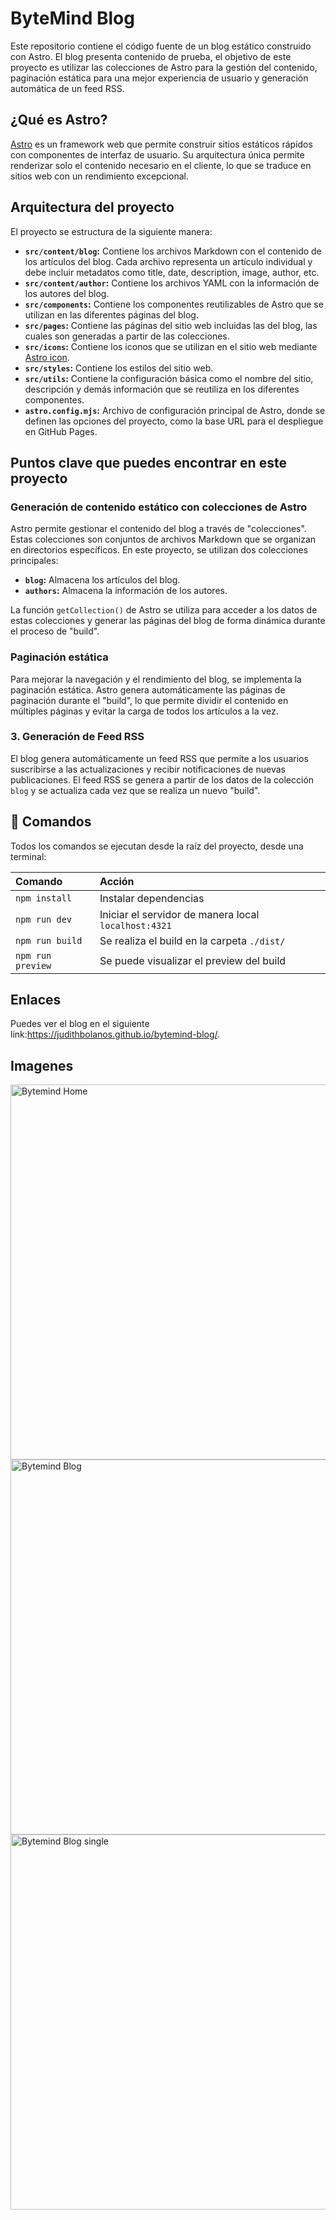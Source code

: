 # ByteMind Blog

Este repositorio contiene el código fuente de un blog estático construido con Astro. El blog presenta contenido de prueba, el objetivo de este proyecto es utilizar las colecciones de Astro para la gestión del contenido, paginación estática para una mejor experiencia de usuario y generación automática de un feed RSS.

## ¿Qué es Astro?

<a href="https://astro.build/" target="_blank" rel="noopener noreferrer">Astro</a> es un framework web que permite construir sitios estáticos rápidos con componentes de interfaz de usuario. Su arquitectura única permite renderizar solo el contenido necesario en el cliente, lo que se traduce en sitios web con un rendimiento excepcional.

## Arquitectura del proyecto

El proyecto se estructura de la siguiente manera:

*   **`src/content/blog`:** Contiene los archivos Markdown con el contenido de los artículos del blog. Cada archivo representa un artículo individual y debe incluir metadatos como title, date, description, image, author, etc.
*   **`src/content/author`:** Contiene los archivos YAML con la información de los autores del blog.
*   **`src/components`:** Contiene los componentes reutilizables de Astro que se utilizan en las diferentes páginas del blog.
*   **`src/pages`:** Contiene las páginas del sitio web incluidas las del blog, las cuales son generadas a partir de las colecciones.
*   **`src/icons`:** Contiene los iconos que se utilizan en el sitio web mediante <a href="https://www.astroicon.dev/" target="_blank" rel="noopener noreferrer">Astro icon</a>.
*   **`src/styles`:** Contiene los estilos del sitio web.
*   **`src/utils`:** Contiene la configuración básica como el nombre del sitio, descripción y demás información que se reutiliza en los diferentes componentes.
*   **`astro.config.mjs`:** Archivo de configuración principal de Astro, donde se definen las opciones del proyecto, como la base URL para el despliegue en GitHub Pages.

## Puntos clave que puedes encontrar en este proyecto

###  Generación de contenido estático con colecciones de Astro

Astro permite gestionar el contenido del blog a través de "colecciones". Estas colecciones son conjuntos de archivos Markdown que se organizan en directorios específicos. En este proyecto, se utilizan dos colecciones principales:

*   **`blog`:** Almacena los artículos del blog.
*   **`authors`:** Almacena la información de los autores.

La función `getCollection()` de Astro se utiliza para acceder a los datos de estas colecciones y generar las páginas del blog de forma dinámica durante el proceso de "build".

### Paginación estática

Para mejorar la navegación y el rendimiento del blog, se implementa la paginación estática. Astro genera automáticamente las páginas de paginación durante el "build", lo que permite dividir el contenido en múltiples páginas y evitar la carga de todos los artículos a la vez.

### 3. Generación de Feed RSS

El blog genera automáticamente un feed RSS que permite a los usuarios suscribirse a las actualizaciones y recibir notificaciones de nuevas publicaciones. El feed RSS se genera a partir de los datos de la colección `blog` y se actualiza cada vez que se realiza un nuevo "build".

## 🧞 Comandos

Todos los comandos se ejecutan desde la raíz del proyecto, desde una terminal:

| Comando                   | Acción                                                    |
| :------------------------ | :---------------------------------------------------------|
| `npm install`             | Instalar dependencias                                     |
| `npm run dev`             | Iniciar el servidor de manera local `localhost:4321`      |
| `npm run build`           | Se realiza el build en la carpeta `./dist/`               |
| `npm run preview`         | Se puede visualizar el preview del build                  |

## Enlaces
Puedes ver el blog en el siguiente link:<a href="https://judithbolanos.github.io/bytemind-blog/" target="_blank" rel="noopener noreferrer">https://judithbolanos.github.io/bytemind-blog/</a>.


## Imagenes

<div class="grid-container">
  <div class="grid-item">
    <img src="https://judithbl.com/uploads/home-bytemind.png" alt="Bytemind Home" width="600">
  </div>
  <div class="grid-item">
    <img src="https://judithbl.com/uploads/blogs-bytemind.png" alt="Bytemind Blog" width="600">
  </div>
   <div class="grid-item">
    <img src="https://judithbl.com/uploads/blog-bytemind.png" alt="Bytemind Blog single" width="600">
  </div>
</div>

